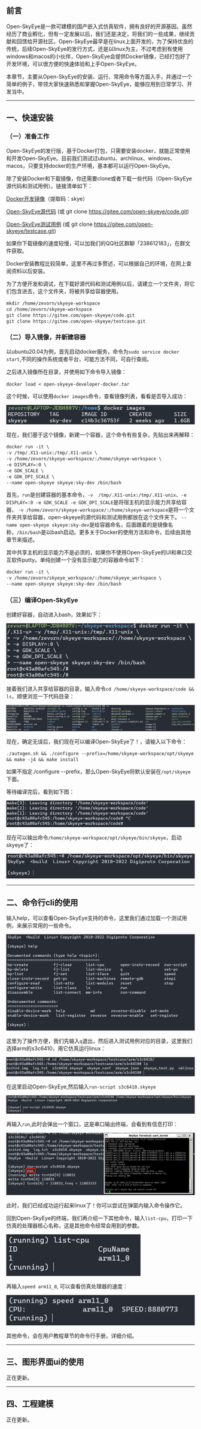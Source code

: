 ## 前言

Open-SkyEye是一款可建模的国产嵌入式仿真软件，拥有良好的开源基因。虽然经历了商业孵化，但有一定发展以后，我们还是决定，将我们的一些成果，继续贡献和回馈给开源社区。Open-SkyEye最早是在linux上面开发的，为了保持优良的传统，后续Open-SkyEye的发行方式，还是以linux为主，不过考虑到有使用windows和macos的小伙伴，Open-SkyEye会提供Docker镜像，已经打包好了开发环境，可以很方便的快速体验和上手Open-SkyEye。

本章节，主要从Open-SkyEye的安装、运行、常用命令等方面入手，并通过一个简单的例子，带领大家快速熟悉和掌握Open-SkyEye，能够应用到日常学习、开发当中。

****

## 一、快速安装

### （一）准备工作

Open-SkyEye的发行版，基于Docker打包，只需要安装docker，就能正常使用和开发Open-SkyEye。目前我们测试过ubuntu、archlinux、windows、macos，只要支持docker的生产环境，基本都可以运行Open-SkyEye。

除了安装Docker和下载镜像，你还需要clone或者下载一些代码（Open-SkyEye源代码和测试用例）。链接清单如下：

[Docker开发镜像](https://pan.baidu.com/s/1BCjX7FmBQxDxf_eBSuPpSw)（提取码：skye）

[Open-SkyEye源代码](https://gitee.com/open-skyeye/code) (或 git clone https://gitee.com/open-skyeye/code.git)

[Open-SkyEye测试用例](https://gitee.com/open-skyeye/testcase) (或 git clone https://gitee.com/open-skyeye/testcase.git)

如果你下载镜像的速度较慢，可以加我们的QQ社区群聊「238612183」，在群文件获取。

Docker安装教程比较简单，这里不再过多赘述，可以根据自己的环境，在网上查阅资料以后安装。

为了方便开发和调试，在下载好源代码和测试用例以后，请建立一个文件夹，将它们包含进去，这个文件夹，将被共享给容器使用。

```
mkdir /home/zevorn/skyeye-workspace
cd /home/zevorn/skyeye-workspace
git clone https://gitee.com/open-skyeye/code.git
git clone https://gitee.com/open-skyeye/testcase.git
```
### （二）导入镜像，并新建容器

以ubuntu20.04为例，首先启动docker服务，命令为`sudo service docker start`,不同的操作系统或者平台，可能方法不同，可自行查阅。

之后进入镜像所在目录，并使用如下命令导入镜像：

`docker load < open-skyeye-developer-docker.tar`

这个时候，可以使用`docker images`命令，查看镜像列表，看看是否导入成功：

![](media/01.png)

现在，我们基于这个镜像，新建一个容器，这个命令有些复杂，先贴出来再解释：

```
docker run -it \
-v /tmp/.X11-unix:/tmp/.X11-unix \
-v /home/zevorn/skyeye-workspace/:/home/skyeye-workspace \
-e DISPLAY=:0 \
-e GDK_SCALE \
-e GDK_DPI_SCALE \
--name open-skyeye skyeye:sky-dev /bin/bash
```

首先，`run`是创建容器的基本命令，`-v  /tmp/.X11-unix:/tmp/.X11-unix`、`-e DISPLAY=:0 -e GDK_SCALE -e GDK_DPI_SCALE`是将宿主机的显示能力共享给容器， `-v /home/zevorn/skyeye-workspace/:/home/skyeye-workspace`是将一个文件夹共享给容器，open-skyeye的源代码和测试用例都放在这个文件夹下。 `--name open-skyeye skyeye:sky-dev`是给容器命名，后面跟着的是镜像名称，`/bin/bash`是以bash启动。更多关于Docker的使用方法和命令，后续由其他章节来描述。

其中共享主机的显示能力不是必须的，如果你不使用Open-SkyEye的UI和串口交互软件putty。单纯创建一个没有显示能力的容器命令如下：

```
docker run -it \
-v /home/zevorn/skyeye_workspace/:/home/skyeye_workspace \
--name open-skyeye skyeye:sky-dev /bin/bash
```
### （三）编译Open-SkyEye

创建好容器，自动进入bash，效果如下：

![](media/02.png)

接着我们进入共享给容器的目录，输入命令`cd /home/skyeye-workspace/code && ls`，顺便浏览一下代码目录：

![](media/03.png)

现在，确定无误后，我们现在可以编译Open-SkyEye了！，请输入以下命令：

```
./autogen.sh && ./configure --prefix=/home/skyeye-workspace/opt/skyeye && make -j4 && make install
```

如果不指定./configure --prefix，那么Open-SkyEye将默认安装在`/opt/skyeye`下面。

等待编译完后，看到如下图：

![](media/04.png)

现在可以输出命令`/home/skyeye-workspace/opt/skyeye/bin/skyeye`，启动skyeye了：

![](media/05.png)

****
## 二、命令行cli的使用

输入help，可以查看Open-SkyEye支持的命令，这里我们通过加载一个测试用例，来展示常用的一些命令。

![](media/06.png)

这里为了操作方便，我们先输入`q`退出，然后进入测试用例对应的目录，这里我们选择arm的s3c6410，用它仿真运行linux：

![](media/07.png)

在这里启动Open-SkyEye,然后输入`run-script s3c6410.skyeye`

![](media/08.png)

再输入`run`,此时会弹出一个窗口，这是串口输出终端，会看到有信息打印：

![](media/09.png)

此时，我们已经成功运行起来linux了！你可以尝试在弹窗内输入命令操作它。

回到Open-SkyEye的终端，我们再介绍一下其他命令，输入`list-cpu`，打印一下仿真的处理器核心名称，这是其他命令经常会用到的参数。

![](media/10.png)

再输入`speed arm11_0`, 可以查看仿真处理器的速度：

![](media/11.png)

其他命令，会在用户教程章节的命令行手册，详细介绍。


****

## 三、图形界面ui的使用
正在更新。


****

## 四、工程建模
正在更新。





